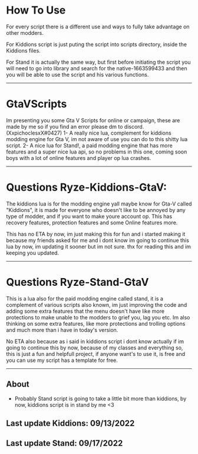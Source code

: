 # How To Use
For every script there is a different use and ways to fully take advantage on other modders. 

For Kiddions script is just puting the script into scripts directory, inside the Kiddions files.

For Stand it is actually the same way, but first before initiating the script you will need to go into library and search for the native-1663599433 and then you will be able to use the script and his various functions.


--------------------------------------------------------------------------------------------------

# GtaVScripts
Im presenting you some Gta V Scripts for online or campaign, these are made by me so if you find an error please dm to discord. (XxpichoclesxX#0427)
1- A really nice lua, complement for kiddions modding engine for Gta V, im not aware of use you can do to this shitty lua script.
2- A nice lua for Stand!, a paid modding engine that has more features and a super nice lua api, so no problems in this one, coming soon boys with a lot of online features and player op lua crashes.

--------------------------------------------------------------------------------------------------
# Questions Ryze-Kiddions-GtaV:

The kiddions lua is for the modding engine yall maybe know for Gta-V called "Kiddions", it is made for everyone who doesn't like to be annoyed by any type of modder, and if you want to make youre account op. This has recovery features, protection features and some Online features more.

This has no ETA by now, im just making this for fun and i started making it because my friends asked for me and i dont know im going to continue this lua by now, im updating it sooner but im not sure. thx for reading this and im keeping you updated.

--------------------------------------------------------------------------------------------------
# Questions Ryze-Stand-GtaV

This is a lua also for the paid modding engine called stand, it is a complement of various scripts also known, im just improving the code and adding some extra features that the menu doesn't have like more protections to make unable to the modders to grief you, lag you etc.
Im also thinking on some extra features, like more protections and trolling options and much more than i have in today's version.

No ETA also because as i said in kiddions script i dont know actually if im going to continue this by now, because of my classes and everything so, this is just a fun and helpfull project, if anyone want's to use it, is free and you can use my script has a template for free.

--------------------------------------------------------------------------------------------------
## About
-  Probably Stand script is going to take a little bit more than kiddions, by now, kiddions script is in stand by me <3

## Last update Kiddions: 09/13/2022
## Last update Stand: 09/17/2022
